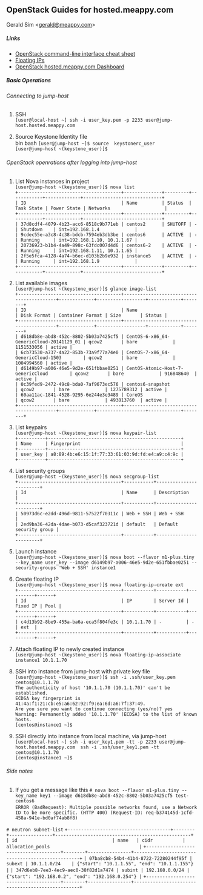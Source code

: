 ## OpenStack Guides for hosted.meappy.com
Gerald Sim &lt;gerald@meappy.com&gt;<br>

##### Links
- [OpenStack command-line interface cheat sheet](http://docs.openstack.org/user-guide/cli_cheat_sheet.html)
- [ Floating IPs](http://docs.openstack.org/openstack-ops/content/floating_ips.html)
- [OpenStack hosted.meappy.com Dashboard](https://secure.meappy.com/os/)

##### Basic Operations
###### Connecting to jump-host
1. SSH<br>
`[user@local-host ~] ssh -i user_key.pem -p 2233 user@jump-host.hosted.meappy.com`<br>

2. Source Keystone Identity file<br>
    bin bash
`[user@jump-host ~]$ source  keystonerc_user`<br>
`[user@jump-host ~(keystone_user)]$`<br>

###### OpenStack openrations after logging into jump-host
1. List Nova instances in project<br>
`[user@jump-host ~(keystone_user)]$ nova list`<br>
`+--------------------------------------+--------------+---------+------------+-------------+-----------------------------+`<br>
`| ID                                   | Name         | Status  | Task State | Power State | Networks                    |`<br>
`+--------------------------------------+--------------+---------+------------+-------------+-----------------------------+`<br>
`| 37d8cdf4-4079-4b23-acc6-8518c9b771eb | centos2      | SHUTOFF | -          | Shutdown    | int=192.168.1.4             |`<br>
`| 9cdec55e-a3c8-4c38-bdcb-7594eb3db3be | centos6      | ACTIVE  | -          | Running     | int=192.168.1.10, 10.1.1.67 |`<br>
`| 20736923-b1b4-4a49-898c-63fdc007d4d6 | centos6-2    | ACTIVE  | -          | Running     | int=192.168.1.11, 10.1.1.65 |`<br>
`| 2f5e5fca-4128-4a74-b6ec-d103b2b9e932 | instance5    | ACTIVE  | -          | Running     | int=192.168.1.9             |`<br>
`+--------------------------------------+--------------+---------+------------+-------------+-----------------------------+`<br>

2. List available images<br>
`[user@jump-host ~(keystone_user)]$ glance image-list`<br>
`+--------------------------------------+------------------------------------------+-------------+------------------+------------+--------+`<br>
`| ID                                   | Name                                     | Disk Format | Container Format | Size       | Status |`<br>
`+--------------------------------------+------------------------------------------+-------------+------------------+------------+--------+`<br>
`| d618db8e-abd8-452c-8802-5b03a7425cf5 | CentOS-6-x86_64-GenericCloud-20141129_01 | qcow2       | bare             | 1151533056 | active |`<br>
`| 6cb73530-a737-4a22-853b-73a9f77a74e0 | CentOS-7-x86_64-GenericCloud-1503        | qcow2       | bare             | 1004994560 | active |`<br>
`| d6149b97-a006-46e5-9d2e-651fbbae0251 | CentOS-Atomic-Host-7-GenericCloud        | qcow2       | bare             | 916848640  | active |`<br>
`| 0c39fed9-2472-49c8-bda0-7af9673ec576 | centos6-snapshot                         | qcow2       | bare             | 1275789312 | active |`<br>
`| 60aa11ac-1841-4528-9295-6e244e3e3489 | CoreOS                                   | qcow2       | bare             | 493813760  | active |`<br>
`+--------------------------------------+------------------------------------------+-------------+------------------+------------+--------+`<br>

3. List keypairs<br>
`[user@jump-host ~(keystone_user)]$ nova keypair-list`<br>
`+----------+-------------------------------------------------+`<br>
`| Name     | Fingerprint                                     |`<br>
`+----------+-------------------------------------------------+`<br>
`| user_key | a8:89:4b:e6:15:1f:77:33:61:03:9d:fd:e4:a9:c4:9c |`<br>
`+----------+-------------------------------------------------+`<br>

4. List security groups<br>
`[user@jump-host ~(keystone_user)]$ nova secgroup-list `<br>
`+--------------------------------------+-----------+------------------------+`<br>
`| Id                                   | Name      | Description            |`<br>
`+--------------------------------------+-----------+------------------------+`<br>
`| 50973d6c-e2dd-496d-9811-57522f70311c | Web + SSH | Web + SSH              |`<br>
`| 2ed9ba36-42da-4dae-b073-d5caf323721d | default   | Default security group |`<br>
`+--------------------------------------+-----------+------------------------+`<br>

5. Launch instance<br>
`[user@jump-host ~(keystone_user)]$ nova boot --flavor m1-plus.tiny --key_name user_key --image d6149b97-a006-46e5-9d2e-651fbbae0251 --security-groups 'Web + SSH' instance1`<br>

6. Create floating IP<br>
`[user@jump-host ~(keystone_user)]$ nova floating-ip-create ext`<br>
`+--------------------------------------+-----------+-----------+----------+------+`<br>
`| Id                                   | IP        | Server Id | Fixed IP | Pool |`<br>
`+--------------------------------------+-----------+-----------+----------+------+`<br>
`| c4d13b92-8be9-455a-ba6a-eca5f804fe3c | 10.1.1.70 | -         | -        | ext  |`<br>
`+--------------------------------------+-----------+-----------+----------+------+`<br>

7. Attach floating IP to newly created instance<br>
`[user@jump-host ~(keystone_user)]$ nova floating-ip-associate instance1 10.1.1.70`<br>

8. SSH into instance from jump-host with private key file<br>
`[user@jump-host ~(keystone_user)]$ ssh -i .ssh/user_key.pem centos@10.1.1.70`<br>
`The authenticity of host '10.1.1.70 (10.1.1.70)' can't be established.`<br>
`ECDSA key fingerprint is 41:4a:f1:21:cb:e5:a6:62:92:f9:ea:6d:a6:7f:37:49.`<br>
`Are you sure you want to continue connecting (yes/no)? yes`<br>
`Warning: Permanently added '10.1.1.70' (ECDSA) to the list of known hosts.`<br>
`[centos@instance1 ~]$`<br>

9. SSH directly into instance from local machine, via jump-host<br>
`[user@local-host ~] ssh -i user_key1.pem -tt -p 2233 user@jump-host.hosted.meappy.com  ssh -i .ssh/user_key1.pem -tt centos@10.1.1.70`<br>
`[centos@instance1 ~]$`<br>


###### Side notes
1. If you get a message like this 
`# nova boot --flavor m1-plus.tiny --key_name key1 --image d618db8e-abd8-452c-8802-5b03a7425cf5 test-centos6`<br>
`ERROR (BadRequest): Multiple possible networks found, use a Network ID to be more specific. (HTTP 400) (Request-ID: req-b374145d-1cfd-458a-941e-bd0af74ab8f8)`<br>

`# neutron subnet-list`
`+--------------------------------------+--------+----------------+--------------------------------------------------+`
`| id                                   | name   | cidr           | allocation_pools                                 |`
`+--------------------------------------+--------+----------------+--------------------------------------------------+`
`| 07ba8cb8-54b4-41b4-8722-72280244f95f | subext | 10.1.1.0/24    | {"start": "10.1.1.55", "end": "10.1.1.155"}      |`
`| 347d6eb8-7ee3-4ec9-aec0-38f82d1a7474 | subint | 192.168.0.0/24 | {"start": "192.168.0.2", "end": "192.168.0.254"} |`
`+--------------------------------------+--------+----------------+--------------------------------------------------+ `
